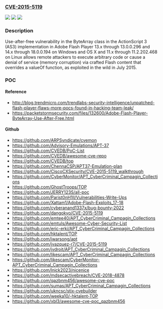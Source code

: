 ### [CVE-2015-5119](https://cve.mitre.org/cgi-bin/cvename.cgi?name=CVE-2015-5119)
![](https://img.shields.io/static/v1?label=Product&message=n%2Fa&color=blue)
![](https://img.shields.io/static/v1?label=Version&message=n%2Fa&color=blue)
![](https://img.shields.io/static/v1?label=Vulnerability&message=n%2Fa&color=brighgreen)

### Description

Use-after-free vulnerability in the ByteArray class in the ActionScript 3 (AS3) implementation in Adobe Flash Player 13.x through 13.0.0.296 and 14.x through 18.0.0.194 on Windows and OS X and 11.x through 11.2.202.468 on Linux allows remote attackers to execute arbitrary code or cause a denial of service (memory corruption) via crafted Flash content that overrides a valueOf function, as exploited in the wild in July 2015.

### POC

#### Reference
- http://blog.trendmicro.com/trendlabs-security-intelligence/unpatched-flash-player-flaws-more-pocs-found-in-hacking-team-leak/
- https://packetstormsecurity.com/files/132600/Adobe-Flash-Player-ByteArray-Use-After-Free.html

#### Github
- https://github.com/ARPSyndicate/cvemon
- https://github.com/Advisory-Emulations/APT-37
- https://github.com/CVEDB/PoC-List
- https://github.com/CVEDB/awesome-cve-repo
- https://github.com/CVEDB/top
- https://github.com/ChennaCSP/APT37-Emulation-plan
- https://github.com/CiscoCXSecurity/CVE-2015-5119_walkthrough
- https://github.com/CyberMonitor/APT_CyberCriminal_Campagin_Collections
- https://github.com/GhostTroops/TOP
- https://github.com/JERRY123S/all-poc
- https://github.com/Parist0nH1ll/Vulnerabilities-Write-Ups
- https://github.com/Xattam1/Adobe-Flash-Exploits_17-18
- https://github.com/cyberanand1337x/bug-bounty-2022
- https://github.com/dangokyo/CVE-2015-5119
- https://github.com/emtee40/APT_CyberCriminal_Campagin_Collections
- https://github.com/emtuls/Awesome-Cyber-Security-List
- https://github.com/eric-erki/APT_CyberCriminal_Campagin_Collections
- https://github.com/hktalent/TOP
- https://github.com/iwarsong/apt
- https://github.com/jvazquez-r7/CVE-2015-5119
- https://github.com/jvdroit/APT_CyberCriminal_Campagin_Collections
- https://github.com/likescam/APT_CyberCriminal_Campagin_Collections
- https://github.com/likescam/CyberMonitor-APT_CyberCriminal_Campagin_Collections
- https://github.com/lnick2023/nicenice
- https://github.com/mdsecactivebreach/CVE-2018-4878
- https://github.com/qazbnm456/awesome-cve-poc
- https://github.com/sumas/APT_CyberCriminal_Campagin_Collections
- https://github.com/ukncsc/stix-cvebuilder
- https://github.com/weeka10/-hktalent-TOP
- https://github.com/xbl3/awesome-cve-poc_qazbnm456

